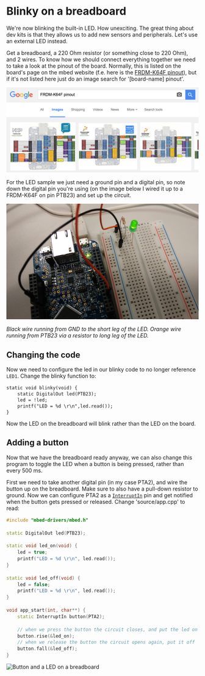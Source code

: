 # Blinky on a breadboard

We're now blinking the built-in LED. How unexciting. The great thing about dev kits is that they allows us to add new sensors and peripherals. Let's use an external LED instead.

Get a breadboard, a 220 Ohm resistor (or something close to 220 Ohm), and 2 wires. To know how we should connect everything together we need to take a look at the pinout of the board. Normally, this is listed on the board's page on the mbed website (f.e. here is the [FRDM-K64F pinout](https://developer.mbed.org/platforms/FRDM-K64F/)), but if it's not listed here just do an image search for '[board-name] pinout'.

![Finding pinouts with your favourite search engine](assets/bb01.png)

For the LED sample we just need a ground pin and a digital pin, so note down the digital pin you're using (on the image below I wired it up to a FRDM-K64F on pin PTB23) and set up the circuit.

![LED wired up on a breadboard](assets/bb02.png)

*Black wire running from GND to the short leg of the LED. Orange wire running from PTB23 via a resistor to long leg of the LED.*

## Changing the code

Now we need to configure the led in our blinky code to no longer reference `LED1`. Change the blinky function to:

```
static void blinky(void) {
    static DigitalOut led(PTB23);
    led = !led;
    printf("LED = %d \r\n",led.read());
}
```

Now the LED on the breadboard will blink rather than the LED on the board.

## Adding a button

Now that we have the breadboard ready anyway, we can also change this program to toggle the LED when a button is being pressed, rather than every 500 ms.

First we need to take another digital pin (in my case PTA2), and wire the button up on the breadboard. Make sure to also have a pull-down resistor to ground. Now we can configure PTA2 as a [`InterruptIn`](https://developer.mbed.org/handbook/InterruptIn) pin and get notified when the button gets pressed or released. Change 'source/app.cpp' to read:

```cpp
#include "mbed-drivers/mbed.h"

static DigitalOut led(PTB23);

static void led_on(void) {
    led = true;    
    printf("LED = %d \r\n", led.read());
}

static void led_off(void) {
    led = false;
    printf("LED = %d \r\n", led.read());
}

void app_start(int, char**) {
    static InterruptIn button(PTA2);
    
    // when we press the button the circuit closes, and put the led on
    button.rise(&led_on);
    // when we release the button the circuit opens again, put it off
    button.fall(&led_off);
}
```

![Button and a LED on a breadboard](assets/bb03.png)
